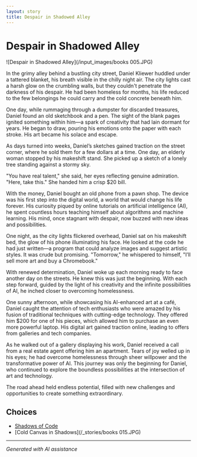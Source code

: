 ```yaml
---
layout: story
title: Despair in Shadowed Alley
---
```


# Despair in Shadowed Alley

![Despair in Shadowed Alley](/input_images/books 005.JPG)

In the grimy alley behind a bustling city street, Daniel Kliewer huddled under a tattered blanket, his breath visible in the chilly night air. The city lights cast a harsh glow on the crumbling walls, but they couldn't penetrate the darkness of his despair. He had been homeless for months, his life reduced to the few belongings he could carry and the cold concrete beneath him.

One day, while rummaging through a dumpster for discarded treasures, Daniel found an old sketchbook and a pen. The sight of the blank pages ignited something within him—a spark of creativity that had lain dormant for years. He began to draw, pouring his emotions onto the paper with each stroke. His art became his solace and escape.

As days turned into weeks, Daniel’s sketches gained traction on the street corner, where he sold them for a few dollars at a time. One day, an elderly woman stopped by his makeshift stand. She picked up a sketch of a lonely tree standing against a stormy sky.

"You have real talent," she said, her eyes reflecting genuine admiration. "Here, take this." She handed him a crisp $20 bill.

With the money, Daniel bought an old phone from a pawn shop. The device was his first step into the digital world, a world that would change his life forever. His curiosity piqued by online tutorials on artificial intelligence (AI), he spent countless hours teaching himself about algorithms and machine learning. His mind, once stagnant with despair, now buzzed with new ideas and possibilities.

One night, as the city lights flickered overhead, Daniel sat on his makeshift bed, the glow of his phone illuminating his face. He looked at the code he had just written—a program that could analyze images and suggest artistic styles. It was crude but promising. "Tomorrow," he whispered to himself, "I’ll sell more art and buy a Chromebook."

With renewed determination, Daniel woke up each morning ready to face another day on the streets. He knew this was just the beginning. With each step forward, guided by the light of his creativity and the infinite possibilities of AI, he inched closer to overcoming homelessness.

One sunny afternoon, while showcasing his AI-enhanced art at a café, Daniel caught the attention of tech enthusiasts who were amazed by his fusion of traditional techniques with cutting-edge technology. They offered him $200 for one of his pieces, which allowed him to purchase an even more powerful laptop. His digital art gained traction online, leading to offers from galleries and tech companies.

As he walked out of a gallery displaying his work, Daniel received a call from a real estate agent offering him an apartment. Tears of joy welled up in his eyes; he had overcome homelessness through sheer willpower and the transformative power of AI. This journey was only the beginning for Daniel, who continued to explore the boundless possibilities at the intersection of art and technology.

The road ahead held endless potential, filled with new challenges and opportunities to create something extraordinary.


## Choices

* [Shadows of Code](/_stories/20221014_153920)
* [Cold Canvas in Shadows](/_stories/books 015.JPG)


---
*Generated with AI assistance*
